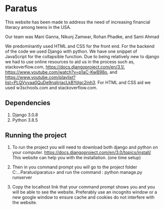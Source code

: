 # Paratus

This website has been made to address the need of increasing financial literacy among teens in the USA. 

Our team was Mani Ganna, Nikunj Zamwar, Rohan Phadke, and Sami Ahmad

We predominantly used HTML and CSS for the front end. For the backend of the code we used Django with python. We have one snippet of JavaScript for the collapsible function. 
Due to being relatively new to django we had to use online resources to aid us in the process such as, stackoverflow.com, https://docs.djangoproject.com/en/3.1/, https://www.youtube.com/watch?v=p1aC-KwB98o, and https://www.youtube.com/playlist?list=PLQVvvaa0QuDe9nqlirjacLkBYdgc2inh3. For HTML and CSS aid we used w3schools.com and stackoverflow.com.

## Dependencies

1. Django 3.0.8
2. Python 3.8.5

## Running the project

1. To run the project you will need to download both django and python on your computer. https://docs.djangoproject.com/en/3.0/topics/install/ This website can help you with the installation. (one time setup)

2. Then in you command prompt you will go to the project folder C:...Paratus\paratus> and run the command :
   python manage.py runserver
   
3. Copy the localhost link that your command prompt shows you and you will be able to see the website. Preferably use an incognito window or a new google window to ensure cache and cookies do not interfere with the website.
